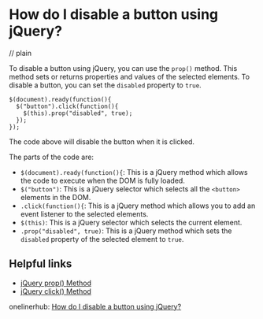 # How do I disable a button using jQuery?
// plain

To disable a button using jQuery, you can use the `prop()` method. This method sets or returns properties and values of the selected elements. To disable a button, you can set the `disabled` property to `true`.

```
$(document).ready(function(){
  $("button").click(function(){
    $(this).prop("disabled", true);
  });
});
```

The code above will disable the button when it is clicked.

The parts of the code are:

- `$(document).ready(function(){`: This is a jQuery method which allows the code to execute when the DOM is fully loaded.
- `$("button")`: This is a jQuery selector which selects all the `<button>` elements in the DOM.
- `.click(function(){`: This is a jQuery method which allows you to add an event listener to the selected elements.
- `$(this)`: This is a jQuery selector which selects the current element.
- `.prop("disabled", true)`: This is a jQuery method which sets the `disabled` property of the selected element to `true`.

## Helpful links
- [jQuery prop() Method](https://www.w3schools.com/jquery/jquery_dom_set.asp)
- [jQuery click() Method](https://www.w3schools.com/jquery/jquery_events.asp)

onelinerhub: [How do I disable a button using jQuery?](https://onelinerhub.com/jquery/how-do-i-disable-a-button-using-jquery)